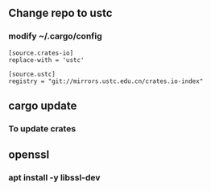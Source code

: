 
## Change repo to ustc
### modify ~/.cargo/config
	[source.crates-io]
	replace-with = 'ustc'

	[source.ustc]
	registry = "git://mirrors.ustc.edu.cn/crates.io-index"

## cargo update
### To update crates

## openssl
### apt install -y libssl-dev